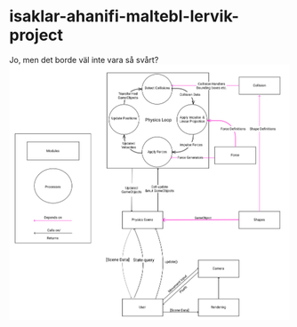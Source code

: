 # isaklar-ahanifi-maltebl-lervik-project
Jo, men det borde väl inte vara så svårt? 
![very nice graphic](Architecture.svg)
